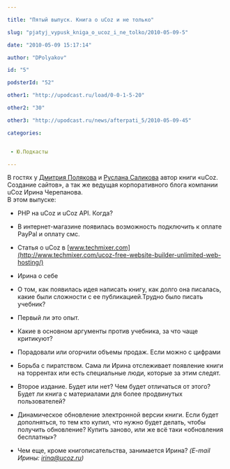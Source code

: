 ```yaml
---

title: "Пятый выпуск. Книга о uCoz и не только"

slug: "pjatyj_vypusk_kniga_o_ucoz_i_ne_tolko/2010-05-09-5"

date: "2010-05-09 15:17:14"

author: "DPolyakov"

id: "5"

podsterId: "52"

other1: "http://upodcast.ru/load/0-0-1-5-20"

other2: "30"

other3: "http://upodcast.ru/news/afterpati_5/2010-05-09-45"

categories:


 - Ю.Подкасты

---
```

В гостях у [Дмитрия Полякова](http://www.dimapolyakov.ru/) и [Руслана Саликова](http://salikov.net/) автор книги «uCoz. Создание сайтов», а так же ведущая корпоративного блога компании uCoz Ирина Черепанова.  
В этом выпуске:

  
*   PHP на uCoz и uCoz API. Когда?  
    
*   В интернет-магазине появилась возможность подключить к оплате PayPal и оплату смс.  
    
*   Статья о uCoz в [www.techmixer.com](http://www.techmixer.com/ucoz-free-website-builder-unlimited-web-hosting/)  
    
*   Ирина о себе  
    
*   О том, как появилась идея написать книгу, как долго она писалась, какие были сложности с ее публикацией.Трудно было писать учебник?  
    
*   Первый ли это опыт.  
    
*   Какие в основном аргументы против учебника, за что чаще критикуют?  
    
*   Порадовали или огорчили объемы продаж. Если можно с цифрами  
    
*   Борьба с пиратством. Сама ли Ирина отслеживает появление книги на торрентах или есть специальные люди, которые за этим следят.  
    
*   Второе издание. Будет или нет? Чем будет отличаться от этого? Будет ли книга с материалами для более продвинутых пользователей?  
    
*   Динамическое обновление электронной версии книги. Если будет дополняться, то тем кто купил, что нужно будет делать, чтобы получить обновление? Купить заново, или же всё таки «обновления бесплатны»?  
    
*   Чем еще, кроме книгописательства, занимается Ирина? _(E-mail Ирины: irina@ucoz.ru)_